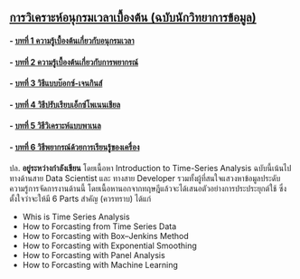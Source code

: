 ﻿## [การวิเคราะห์อนุกรมเวลาเบื้องต้น (ฉบับนักวิทยาการข้อมูล)](README.md)
#### - [บทที่ 1 ความรู้เบื้องต้นเกี่ยวกับอนุกรมเวลา](Chapter01/README.md)
#### - [บทที่ 2 ความรู้เบื้องต้นเกี่ยวกับการพยากรณ์](Chapter02/README.md)
#### - [บทที่ 3 วิธีแบบบ๊อกซ์-เจนกินส์](Chapter03/README.md)
#### - [บทที่ 4 วิธีปรับเรียบเอ็กซ์โพเนนเชียล](Chapter04/README.md)
#### - [บทที่ 5 วิธีวิเคราะห์แบบพาเนล](Chapter05/README.md)
#### - [บทที่ 6 วิธีพยากรณ์ด้วยการเรียนรู้ของเครื่อง](Chapter06/README.md)

ปล. **อยู่ระหว่างกำลังเขียน** 
โดยเนื้อหา Introduction to Time-Series Analysis ฉบับนี้เน้นไปทางด้านสาย Data Scientist และ ทางสาย Developer รวมทั้งผู้ที่สนใจแสวงหาข้อมูลประดับความรู้การจัดการงานด้านนี้ โดยเนื้อหานอกจากทฤษฎีแล้วจะได้เสนอตัวอย่างการประประยุกต์ใช้ ซึ่งตั้งใจว่าจะให้มี 6 Parts สำคัญ (ควรทราบ) ได้แก่ 
* Whis is Time Series Analysis
* How to Forcasting from Time Series Data
* How to Forcasting with Box–Jenkins Method
* How to Forcasting with Exponential Smoothing
* How to Forcasting with Panel Analysis
* How to Forcasting with Machine Learning
